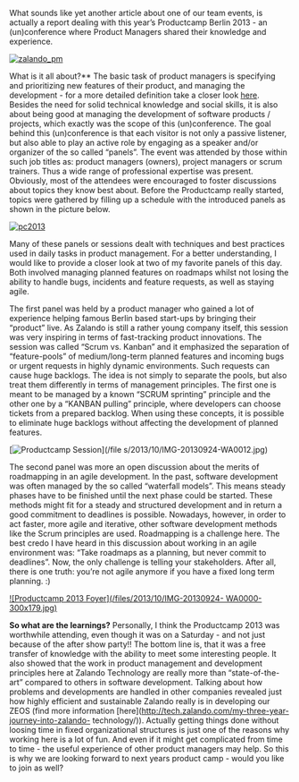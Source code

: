 What sounds like yet another article about one of our team events, is actually a report dealing with this year’s
Productcamp Berlin 2013 - an (un)conference where Product Managers shared their knowledge and experience.

<!-- TEASER_END -->

[![zalando_pm](/files/2013/10/IMG-20130924-WA0004-300x179.jpg)](/files/2013/10/IMG-20130924-WA0004.jpg)

What is it all about?** The basic task of product managers is specifying and prioritizing new features of their product,
and managing the development - for a more detailed definition take a closer look [here](http://tech.zalando.com/team/).
Besides the need for solid technical knowledge and social skills, it is also about being good at managing the development
of software products / projects, which exactly was the scope of this (un)conference.  The goal behind this (un)conference
is that each visitor is not only a passive listener, but also able to play an active role by engaging as a speaker and/or
organizer of the so called “panels”. The event was attended by those within such job titles as: product managers (owners),
project managers or scrum trainers. Thus a wide range of professional expertise was present. Obviously, most of the
attendees were encouraged to foster discussions about topics they know best about. Before the Productcamp really started,
topics were gathered by filling up a schedule with the introduced panels as shown in the picture below.

[![pc2013](/files/2013/10/IMG-20130924-WA0005-300x179.jpg)](/files/2013/10/IMG-20130924-WA0005.jpg)

Many of these panels or sessions dealt with techniques and best practices used in daily tasks in product management.
For a better understanding, I would like to provide a closer look at two of my favorite panels of this day.
Both involved managing planned features on roadmaps whilst not losing the ability to handle bugs, incidents and
feature requests, as well as staying agile.

The first panel was held by a product manager who gained a lot of experience
helping famous Berlin based start-ups by bringing their “product” live. As
Zalando is still a rather young company itself, this session was very
inspiring in terms of fast-tracking product innovations. The session was
called “Scrum vs. Kanban” and it emphasized the separation of “feature-pools”
of medium/long-term planned features and incoming bugs or urgent requests in
highly dynamic environments. Such requests can cause huge backlogs. The idea
is not simply to separate the pools, but also treat them differently in terms
of management principles. The first one is meant to be managed by a known
“SCRUM sprinting” principle and the other one by a “KANBAN pulling” principle,
where developers can choose tickets from a prepared backlog. When using these
concepts, it is possible to eliminate huge backlogs without affecting the
development of planned features.

[![Productcamp Session](/files/2013/10/IMG-20130924-WA0012-300x179.jpg)](/file
s/2013/10/IMG-20130924-WA0012.jpg)

The second panel was more an open
discussion about the merits of roadmapping in an agile development. In the
past, software development was often managed by the so called “waterfall
models”. This means steady phases have to be finished until the next phase
could be started. These methods might fit for a steady and structured
development and in return a good commitment to deadlines is possible.
Nowadays, however, in order to act faster, more agile and iterative, other
software development methods like the Scrum principles are used. Roadmapping
is a challenge here. The best credo I have heard in this discussion about
working in an agile environment was: “Take roadmaps as a planning, but never
commit to deadlines”. Now, the only challenge is telling your stakeholders.
After all, there is one truth: you’re not agile anymore if you have a fixed
long term planning. :)

[![Productcamp 2013 Foyer](/files/2013/10/IMG-20130924-
WA0000-300x179.jpg)](/files/2013/10/IMG-20130924-WA0000.jpg)

**So what are the learnings?**
Personally, I think the Productcamp 2013 was worthwhile
attending, even though it was on a Saturday - and not just because of the
after show party!! The bottom line is, that it was a free transfer of
knowledge with the ability to meet some interesting people. It also showed
that the work in product management and development principles here at Zalando
Technology are really more than “state-of-the-art” compared to others in
software development. Talking about how problems and developments are handled
in other companies revealed just how highly efficient and sustainable Zalando
really is in developing our ZEOS (find more information
[here](http://tech.zalando.com/my-three-year-journey-into-zalando-
technology/)). Actually getting things done without loosing time in fixed
organizational structures is just one of the reasons why working here is a lot
of fun. And even if it might get complicated from time to time - the useful
experience of other product managers may help. So this is why we are looking
forward to next years product camp - would you like to join as well?

